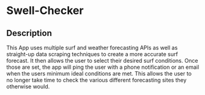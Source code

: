 # Swell-Checker

## Description

This App uses multiple surf and weather forecasting APIs as well as straight-up data scraping techniques to create a more accurate surf forecast. It then allows the user to select their desired surf conditions. Once those are set, the app will ping the user with a phone notification or an email when the users minimum ideal conditions are met. This allows the user to no longer take time to check the various different forecasting sites they otherwise would.
